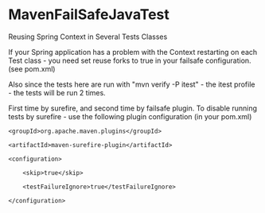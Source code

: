 # MavenFailSafeJavaTest
Reusing Spring Context in Several Tests Classes


If your Spring application has a problem with the Context restarting on each Test class - you need set reuse forks to true in your failsafe configuration. (see pom.xml)

Also since the tests here are run with "mvn verify -P itest" - the itest profile - the tests will be run 2 times.

First time by surefire, and second time by failsafe plugin. To disable running tests by surefire - use the following plugin configuration
(in your pom.xml)

<plugin>
    
    <groupId>org.apache.maven.plugins</groupId>
    
    <artifactId>maven-surefire-plugin</artifactId>
    
    <configuration>
    
        <skip>true</skip>
        
        <testFailureIgnore>true</testFailureIgnore>
        
    </configuration>
    
</plugin>
